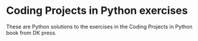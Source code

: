 # Coding Projects in Python exercises

These are Python solutions to the exercises in the Coding Projects in Python book from DK press.
